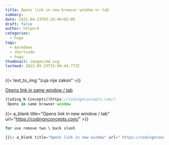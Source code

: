 ```yaml
---
title: Opens link in new browser window or tab
summary:
date: 2022-04-23T03:24:46+02:00
draft: false
author: helper4
categories:
  - hugo
tags:
  - markdown
  - shortcode
  - hugo
thumbnail: images/md.svg
lastmod: 2022-05-23T15:04:44.773Z
---
```


{{< text_to_img "zuja nije zakon" >}}

 [Opens link in same window / tab](https://codingnconcepts.com/)

```js
[Coding N Concepts](https://codingnconcepts.com/)
 Opens in same browser window
```

 {{< a_blank title="Opens link in new window / tab" url="https://codingnconcepts.com/" >}}

```js
for use remove two \ back slash

{{\< a_blank title="Opens link in new window" url=" https://codingnconcepts.com/ " >\}}
```
